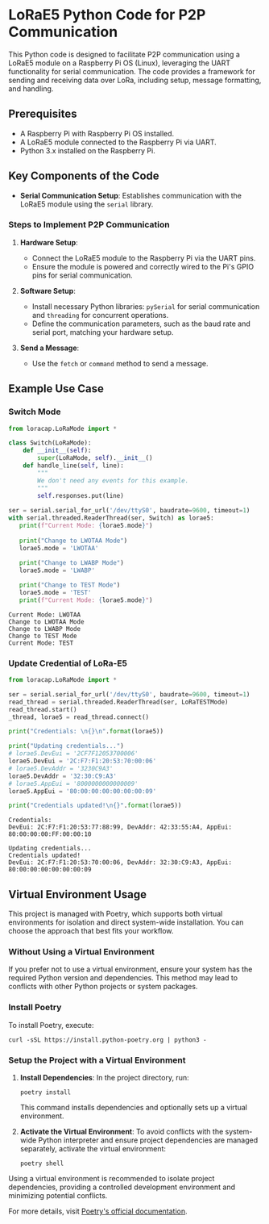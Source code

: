 # LoRaE5 Python Code for P2P Communication

This Python code is designed to facilitate P2P communication using a LoRaE5 module on a Raspberry Pi OS (Linux), leveraging the UART functionality for serial communication. The code provides a framework for sending and receiving data over LoRa, including setup, message formatting, and handling.

## Prerequisites

- A Raspberry Pi with Raspberry Pi OS installed.
- A LoRaE5 module connected to the Raspberry Pi via UART.
- Python 3.x installed on the Raspberry Pi.

## Key Components of the Code

- **Serial Communication Setup**: Establishes communication with the LoRaE5 module using the `serial` library.
<!-- - **LoRaE5 Macro Definitions**: Includes specific settings such as baud rate and timeout values for the LoRaE5 module, defined in `marcos.py`.
- **Regular Expressions for Data Parsing**: Uses the `re` library to parse and extract hexadecimal values from received messages. -->

### Steps to Implement P2P Communication

1. **Hardware Setup**:
   - Connect the LoRaE5 module to the Raspberry Pi via the UART pins.
   - Ensure the module is powered and correctly wired to the Pi's GPIO pins for serial communication.

2. **Software Setup**:
   - Install necessary Python libraries: `pySerial` for serial communication and `threading` for concurrent operations.
   - Define the communication parameters, such as the baud rate and serial port, matching your hardware setup.

3. **Send a Message**:
   - Use the `fetch` or `command` method to send a message.

## Example Use Case

### Switch Mode
```Python
from loracap.LoRaMode import *

class Switch(LoRaMode):
    def __init__(self):
        super(LoRaMode, self).__init__()
    def handle_line(self, line):
        """
        We don't need any events for this example.
        """
        self.responses.put(line)
 
ser = serial.serial_for_url('/dev/ttyS0', baudrate=9600, timeout=1)
with serial.threaded.ReaderThread(ser, Switch) as lorae5:
   print(f"Current Mode: {lorae5.mode}")
   
   print("Change to LWOTAA Mode")
   lorae5.mode = 'LWOTAA'
   
   print("Change to LWABP Mode")
   lorae5.mode = 'LWABP'

   print("Change to TEST Mode")
   lorae5.mode = 'TEST'
   print(f"Current Mode: {lorae5.mode}")
```
```shell
Current Mode: LWOTAA
Change to LWOTAA Mode
Change to LWABP Mode
Change to TEST Mode
Current Mode: TEST
```
### Update Credential of LoRa-E5
```Python
from loracap.LoRaMode import *

ser = serial.serial_for_url('/dev/ttyS0', baudrate=9600, timeout=1)
read_thread = serial.threaded.ReaderThread(ser, LoRaTESTMode)
read_thread.start()
_thread, lorae5 = read_thread.connect()

print("Credentials: \n{}\n".format(lorae5)) 

print("Updating credentials...")
# lorae5.DevEui = '2CF7F12053700006'
lorae5.DevEui = '2C:F7:F1:20:53:70:00:06'
# lorae5.DevAddr = '3230C9A3'
lorae5.DevAddr = '32:30:C9:A3'
# lorae5.AppEui = '8000000000000009'
lorae5.AppEui = '80:00:00:00:00:00:00:09'

print("Credentials updated!\n{}".format(lorae5))
```
```shell
Credentials: 
DevEui: 2C:F7:F1:20:53:77:88:99, DevAddr: 42:33:55:A4, AppEui: 80:00:00:00:FF:00:00:10

Updating credentials...
Credentials updated!
DevEui: 2C:F7:F1:20:53:70:00:06, DevAddr: 32:30:C9:A3, AppEui: 80:00:00:00:00:00:00:09
```

## Virtual Environment Usage

This project is managed with Poetry, which supports both virtual environments for isolation and direct system-wide installation. You can choose the approach that best fits your workflow.

### Without Using a Virtual Environment

If you prefer not to use a virtual environment, ensure your system has the required Python version and dependencies. This method may lead to conflicts with other Python projects or system packages.

### Install Poetry

To install Poetry, execute:

```shell
curl -sSL https://install.python-poetry.org | python3 -
```

### Setup the Project with a Virtual Environment

1. **Install Dependencies**: In the project directory, run:

   ```shell
   poetry install
   ```

   This command installs dependencies and optionally sets up a virtual environment.

2. **Activate the Virtual Environment**: To avoid conflicts with the system-wide Python interpreter and ensure project dependencies are managed separately, activate the virtual environment:

   ```shell
   poetry shell
   ```

Using a virtual environment is recommended to isolate project dependencies, providing a controlled development environment and minimizing potential conflicts.

For more details, visit [Poetry's official documentation](https://python-poetry.org/docs/).